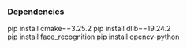 ### Dependencies
pip install cmake==3.25.2
pip install dlib==19.24.2  
pip install face_recognition
pip install opencv-python

